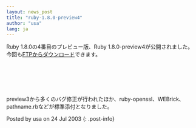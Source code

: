 ```yaml
---
layout: news_post
title: "ruby-1.8.0-preview4"
author: "usa"
lang: ja
---
```


Ruby 1.8.0の4番目のプレビュー版、Ruby 1.8.0-preview4が公開されました。
今回も[FTPからダウンロード][1]できます。

# 　

preview3から多くのバグ修正が行われたほか、ruby-openssl、WEBrick、pathname.rbなどが標準添付となりました。

Posted by usa on 24 Jul 2003
{: .post-info}



[1]: ftp://ftp.ruby-lang.org/pub/ruby/1.8/ruby-1.8.0-preview4.tar.gz 
